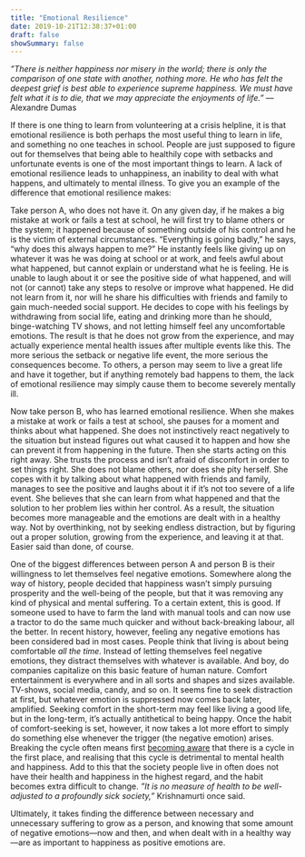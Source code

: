 ```yaml
---
title: "Emotional Resilience"
date: 2019-10-21T12:38:37+01:00
draft: false
showSummary: false
---
```


*”There is neither happiness nor misery in the world; there is only the comparison of one state with another, nothing more. He who has felt the deepest grief is best able to experience supreme happiness. We must have felt what it is to die, that we may appreciate the enjoyments of life.”* — Alexandre Dumas

If there is one thing to learn from volunteering at a crisis helpline, it is that emotional resilience is both perhaps the most useful thing to learn in life, and something no one teaches in school. People are just supposed to figure out for themselves that being able to healthily cope with setbacks and unfortunate events is one of the most important things to learn. A lack of emotional resilience leads to unhappiness, an inability to deal with what happens, and ultimately to mental illness. To give you an example of the difference that emotional resilience makes:

Take person A, who does not have it. On any given day, if he makes a big mistake at work or fails a test at school, he will first try to blame others or the system; it happened because of something outside of his control and he is the victim of external circumstances. “Everything is going badly,” he says, “why does this always happen to me?” He instantly feels like giving up on whatever it was he was doing at school or at work, and feels awful about what happened, but cannot explain or understand what he is feeling. He is unable to laugh about it or see the positive side of what happened, and will not (or cannot) take any steps to resolve or improve what happened. He did not learn from it, nor will he share his difficulties with friends and family to gain much-needed social support. He decides to cope with his feelings by withdrawing from social life, eating and drinking more than he should, binge-watching TV shows, and not letting himself feel any uncomfortable emotions. The result is that he does not grow from the experience, and may actually experience mental health issues after multiple events like this. The more serious the setback or negative life event, the more serious the consequences become. To others, a person may seem to live a great life and have it together, but if anything remotely bad happens to them, the lack of emotional resilience may simply cause them to become severely mentally ill.

Now take person B, who has learned emotional resilience. When she makes a mistake at work or fails a test at school, she pauses for a moment and thinks about what happened. She does not instinctively react negatively to the situation but instead figures out what caused it to happen and how she can prevent it from happening in the future. Then she starts acting on this right away. She trusts the process and isn’t afraid of discomfort in order to set things right. She does not blame others, nor does she pity herself. She copes with it by talking about what happened with friends and family, manages to see the positive and laughs about it if it’s not too severe of a life event. She believes that she can learn from what happened and that the solution to her problem lies within her control. As a result, the situation becomes more manageable and the emotions are dealt with in a healthy way. Not by overthinking, not by seeking endless distraction, but by figuring out a proper solution, growing from the experience, and leaving it at that. Easier said than done, of course.

One of the biggest differences between person A and person B is their willingness to let themselves feel negative emotions. Somewhere along the way of history, people decided that happiness wasn’t simply pursuing prosperity and the well-being of the people, but that it was removing any kind of physical and mental suffering. To a certain extent, this is good. If someone used to have to farm the land with manual tools and can now use a tractor to do the same much quicker and without back-breaking labour, all the better. In recent history, however, feeling any negative emotions has been considered bad in most cases. People think that living is about being comfortable *all the time.* Instead of letting themselves feel negative emotions, they distract themselves with whatever is available. And boy, do companies capitalize on this basic feature of human nature. Comfort entertainment is everywhere and in all sorts and shapes and sizes available. TV-shows, social media, candy, and so on. It seems fine to seek distraction at first, but whatever emotion is suppressed now comes back later, amplified. Seeking comfort in the short-term may feel like living a good life, but in the long-term, it’s actually antithetical to being happy. Once the habit of comfort-seeking is set, however, it now takes a lot more effort to simply do something else whenever the trigger (the negative emotion) arises. Breaking the cycle often means first [becoming aware](https://jorrit.co/post/on-meditation/) that there is a cycle in the first place, and realising that this cycle is detrimental to mental health and happiness. Add to this that the society people live in often does not have their health and happiness in the highest regard, and the habit becomes extra difficult to change. *”It is no measure of health to be well-adjusted to a profoundly sick society,”* Krishnamurti once said.

Ultimately, it takes finding the difference between necessary and unnecessary suffering to grow as a person, and knowing that some amount of negative emotions—now and then, and when dealt with in a healthy way—are as important to happiness as positive emotions are.
